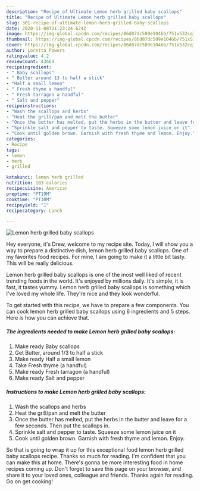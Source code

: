 ```yaml
---
description: "Recipe of Ultimate Lemon herb grilled baby scallops"
title: "Recipe of Ultimate Lemon herb grilled baby scallops"
slug: 301-recipe-of-ultimate-lemon-herb-grilled-baby-scallops
date: 2020-11-08T21:23:24.624Z
image: https://img-global.cpcdn.com/recipes/86d87dc509e1046b/751x532cq70/lemon-herb-grilled-baby-scallops-recipe-main-photo.jpg
thumbnail: https://img-global.cpcdn.com/recipes/86d87dc509e1046b/751x532cq70/lemon-herb-grilled-baby-scallops-recipe-main-photo.jpg
cover: https://img-global.cpcdn.com/recipes/86d87dc509e1046b/751x532cq70/lemon-herb-grilled-baby-scallops-recipe-main-photo.jpg
author: Loretta Powers
ratingvalue: 4.2
reviewcount: 43664
recipeingredient:
- " Baby scallops"
- " Butter around 13 to half a stick"
- "Half a small lemon"
- " Fresh thyme a handful"
- " Fresh tarragon a handful"
- " Salt and pepper"
recipeinstructions:
- "Wash the scallops and herbs"
- "Heat the grill/pan and melt the butter"
- "Once the butter has melted, put the herbs in the butter and leave for a few seconds. Then put the scallops in."
- "Sprinkle salt and pepper to taste. Squeeze some lemon juice on it"
- "Cook until golden brown. Garnish with fresh thyme and lemon. Enjoy."
categories:
- Recipe
tags:
- lemon
- herb
- grilled

katakunci: lemon herb grilled 
nutrition: 103 calories
recipecuisine: American
preptime: "PT19M"
cooktime: "PT30M"
recipeyield: "1"
recipecategory: Lunch

---
```



![Lemon herb grilled baby scallops](https://img-global.cpcdn.com/recipes/86d87dc509e1046b/751x532cq70/lemon-herb-grilled-baby-scallops-recipe-main-photo.jpg)

Hey everyone, it's Drew, welcome to my recipe site. Today, I will show you a way to prepare a distinctive dish, lemon herb grilled baby scallops. One of my favorites food recipes. For mine, I am going to make it a little bit tasty. This will be really delicious.

Lemon herb grilled baby scallops is one of the most well liked of recent trending foods in the world. It's enjoyed by millions daily. It's simple, it is fast, it tastes yummy. Lemon herb grilled baby scallops is something which I've loved my whole life. They're nice and they look wonderful.




To get started with this recipe, we have to prepare a few components. You can cook lemon herb grilled baby scallops using 6 ingredients and 5 steps. Here is how you can achieve that.

<!--inarticleads1-->

##### The ingredients needed to make Lemon herb grilled baby scallops:

1. Make ready  Baby scallops
1. Get  Butter, around 1/3 to half a stick
1. Make ready Half a small lemon
1. Take  Fresh thyme (a handful)
1. Make ready  Fresh tarragon (a handful)
1. Make ready  Salt and pepper




<!--inarticleads2-->

##### Instructions to make Lemon herb grilled baby scallops:

1. Wash the scallops and herbs
1. Heat the grill/pan and melt the butter
1. Once the butter has melted, put the herbs in the butter and leave for a few seconds. Then put the scallops in.
1. Sprinkle salt and pepper to taste. Squeeze some lemon juice on it
1. Cook until golden brown. Garnish with fresh thyme and lemon. Enjoy.




So that is going to wrap it up for this exceptional food lemon herb grilled baby scallops recipe. Thanks so much for reading. I'm confident that you can make this at home. There's gonna be more interesting food in home recipes coming up. Don't forget to save this page on your browser, and share it to your loved ones, colleague and friends. Thanks again for reading. Go on get cooking!
